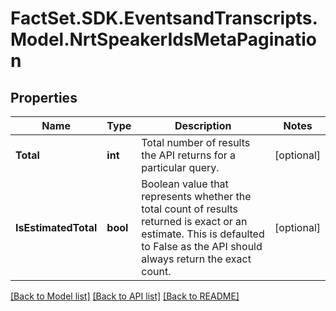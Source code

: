 # FactSet.SDK.EventsandTranscripts.Model.NrtSpeakerIdsMetaPagination

## Properties

Name | Type | Description | Notes
------------ | ------------- | ------------- | -------------
**Total** | **int** | Total number of results the API returns for a particular query. | [optional] 
**IsEstimatedTotal** | **bool** | Boolean value that represents whether the total count of results returned is exact or an estimate. This is defaulted to False as the API should always return the exact count. | [optional] 

[[Back to Model list]](../README.md#documentation-for-models) [[Back to API list]](../README.md#documentation-for-api-endpoints) [[Back to README]](../README.md)

